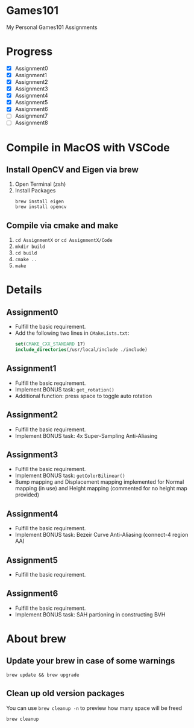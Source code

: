 # Games101

My Personal Games101 Assignments

# Progress

- [x] Assignment0 
- [x] Assignment1
- [x] Assignment2 
- [x] Assignment3 
- [x] Assignment4 
- [x] Assignment5 
- [x] Assignment6 
- [ ] Assignment7 
- [ ] Assignment8 

# Compile in MacOS with VSCode

## Install OpenCV and Eigen via brew

1. Open Terminal (zsh)
2. Install Packages
    ```shell
    brew install eigen
    brew install opencv
    ```

## Compile via cmake and make

1. `cd AssignmentX` or `cd AssignmentX/Code`
2. `mkdir build`
3. `cd build`
4. `cmake ..`
5. `make`

# Details

## Assignment0

- Fulfill the basic requirement.
- Add the following two lines in `CMakeLists.txt`:
    ```cmake
    set(CMAKE_CXX_STANDARD 17)
    include_directories(/usr/local/include ./include)
    ```

## Assignment1

- Fulfill the basic requirement.
- Implement BONUS task: `get_rotation()`
- Additional function: press space to toggle auto rotation

## Assignment2

- Fulfill the basic requirement.
- Implement BONUS task: 4x Super-Sampling Anti-Aliasing
  
## Assignment3

- Fulfill the basic requirement.
- Implement BONUS task: `getColorBilinear()`
- Bump mapping and Displacement mapping implemented for Normal mapping (in use) and Height mapping (commented for no height map provided)

## Assignment4

- Fulfill the basic requirement.
- Implement BONUS task: Bezeir Curve Anti-Aliasing (connect-4 region AA)

## Assignment5

- Fulfill the basic requirement.

## Assignment6

- Fulfill the basic requirement.
- Implement BONUS task: SAH partioning in constructing BVH

# About brew

## Update your brew in case of some warnings

```shell
brew update && brew upgrade
```

## Clean up old version packages

You can use `brew cleanup -n` to preview how many space will be freed

```shell
brew cleanup
```